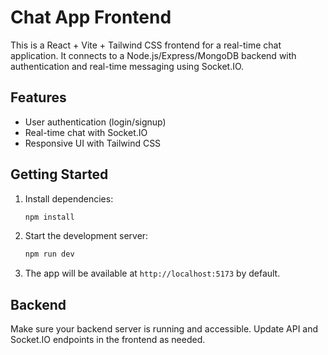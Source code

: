 
# Chat App Frontend

This is a React + Vite + Tailwind CSS frontend for a real-time chat application. It connects to a Node.js/Express/MongoDB backend with authentication and real-time messaging using Socket.IO.

## Features
- User authentication (login/signup)
- Real-time chat with Socket.IO
- Responsive UI with Tailwind CSS

## Getting Started

1. Install dependencies:
   ```sh
   npm install
   ```
2. Start the development server:
   ```sh
   npm run dev
   ```
3. The app will be available at `http://localhost:5173` by default.

## Backend
Make sure your backend server is running and accessible. Update API and Socket.IO endpoints in the frontend as needed.
